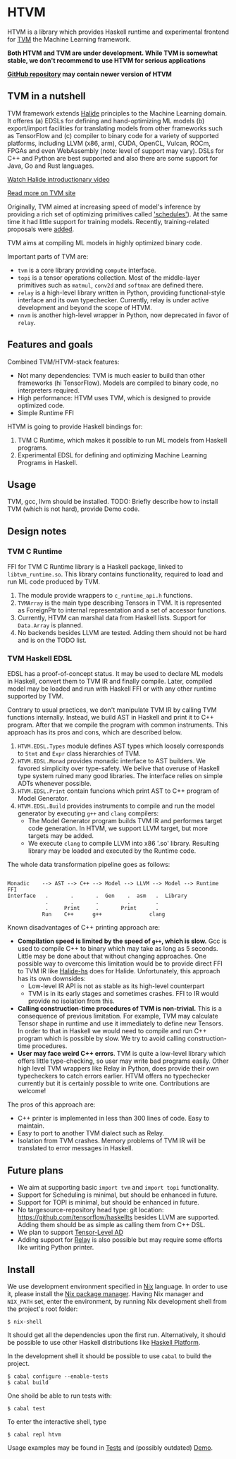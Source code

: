 HTVM
====

HTVM is a library which provides Haskell runtime and experimental frontend for
[TVM](https://tvm.ai/about) the Machine Learning framework.

**Both HTVM and TVM are under development. While TVM is somewhat stable, we
don't recommend to use HTVM for serious applications**

**[GitHub repository](https://github.com/grwlf/htvm) may contain newer version of HTVM**

TVM in a nutshell
-----------------

TVM framework extends [Halide](https://halide-lang.org) principles to the Machine
Learning domain. It offeres (a) EDSLs for defining and hand-optimizing ML models
(b) export/import facilities for translating models from other frameworks such
as TensorFlow and (c) compiler to binary code for a variety of supported
platforms, including LLVM (x86, arm), CUDA, OpenCL, Vulcan, ROCm, FPGAs and even
WebAssembly (note: level of support may vary). DSLs for C++ and Python are best
supported and also there are some support for Java, Go and Rust languages.

[Watch Halide introductionary video](https://youtu.be/3uiEyEKji0M)

[Read more on TVM site](https://tvm.ai/about)

Originally, TVM aimed at increasing speed of model's inference by providing a
rich set of optimizing primitives called
['schedules'](https://docs.tvm.ai/tutorials/language/schedule_primitives.html#sphx-glr-tutorials-language-schedule-primitives-py)).
At the same time it had little support for training models. Recently,
training-related proposals were
[added](https://sea-region.github.com/dmlc/tvm/issues/1996).

TVM aims at compiling ML models in highly optimized binary code.

Important parts of TVM are:
  * `tvm` is a core library providing `compute` interface.
  * `topi` is a tensor operations collection. Most of the middle-layer
    primitives such as `matmul`, `conv2d` and `softmax` are defined there.
  * `relay` is a high-level library written in Python, providing
    functional-style interface and its own typechecker. Currently, relay is
    under active development and beyond the scope of HTVM.
  * `nnvm` is another high-level wrapper in Python, now deprecated in favor of
    `relay`.

Features and goals
------------------

Combined TVM/HTVM-stack features:

  * Not many dependencies: TVM is much easier to build than other frameworks (hi
    TensorFlow). Models are compiled to binary code, no interpreters required.
  * High performance: HTVM uses TVM, which is designed to provide optimized code.
  * Simple Runtime FFI

HTVM is going to provide Haskell bindings for:

 1. TVM C Runtime, which makes it possible to run ML models from Haskell
    programs.
 2. Experimental EDSL for defining and optimizing Machine Learning Programs in
    Haskell.


Usage
-----

TVM, gcc, llvm should be installed.
TODO: Briefly describe how to install TVM (which is not hard), provide Demo code.

Design notes
------------

### TVM C Runtime

FFI for TVM C Runtime library is a Haskell package, linked to
`libtvm_runtime.so`. This library contains functionality, required to load and
run ML code produced by TVM.

 1. The module provide wrappers to `c_runtime_api.h` functions.
 2. `TVMArray` is the main type describing Tensors in TVM. It is represented as
    ForeignPtr to internal representation and a set of accessor functions.
 3. Currently, HTVM can marshal data from Haskell lists. Support for
    `Data.Array` is planned.
 4. No backends besides LLVM are tested. Adding them should not be hard and is
    on the TODO list.

### TVM Haskell EDSL

EDSL has a proof-of-concept status. It may be used to declare ML models in
Haskell, convert them to TVM IR and finally compile.  Later, compiled model may be
loaded and run with Haskell FFI or with any other runtime supported by TVM.

Contrary to usual practices, we don't manipulate TVM IR by calling TVM functions
internally. Instead, we build AST in Haskell and print it to C++ program. After
that we compile the program with common instruments. This approach has its pros and
cons, which are described below.

 1. `HTVM.EDSL.Types` module defines AST types which loosely corresponds to
    `Stmt` and `Expr` class hierarchies of TVM.
 2. `HTVM.EDSL.Monad` provides monadic interface to AST builders. We favored
    simplicity over type-safety. We belive that overuse of Haskell type system
    ruined many good libraries. The interface relies on simple ADTs whenever
    possible.
 3. `HTVM.EDSL.Print` contain funcions which print AST to C++ program of Model
    Generator.
 4. `HTVM.EDSL.Build` provides instruments to compile and run the model
    generator by executing `g++` and `clang` compilers:
    * The Model Generator program builds TVM IR and performes target code
      generation. In HTVM, we support LLVM target, but more targets may be added.
    * We execute `clang` to compile LLVM into x86 '.so' library. Resulting
      library may be loaded and executed by the Runtime code.

The whole data transformation pipeline goes as follows:

```

Monadic    --> AST --> C++ --> Model --> LLVM --> Model --> Runtime FFI
Interface   .       .       .  Gen    .  asm   .  Library
            .       .       .         .        .
            .     Print     .       Print      .
           Run    C++      g++               clang

```

Known disadvantages of C++ printing approach are:
- **Compilation speed is limited by the speed of `g++`, which is slow.** Gcc is
  used to compile C++ to binary which may take as long as 5 seconds. Little may
  be done about that without changing approaches. One possible way to overcome
  this limitation would be to provide direct FFI to TVM IR like
  [Halide-hs](https://github.com/cchalmers/halide-hs) does for Halide.
  Unfortunately, this approach has its own downsides:
  * Low-level IR API is not as stable as its high-level counterpart
  * TVM is in its early stages and sometimes crashes. FFI to IR would provide no
    isolation from this.
- **Calling construction-time procedures of TVM is non-trivial.** This is a
  consequence of previous limitation. For example, TVM may calculate Tensor
  shape in runtime and use it immediately to define new Tensors. In order to
  that in Haskell we would need to compile and run C++ program which is possible
  by slow. We try to avoid calling construction-time procedures.
- **User may face weird C++ errors**. TVM is quite a low-level library which
  offers little type-checking, so user may write bad programs easily. Other high
  level TVM wrappers like Relay in Python, does provide their own typecheckers
  to catch errors earlier. HTVM offers no typechecker currently but it is
  certainly possible to write one. Contributions are welcome!

The pros of this approach are:
- C++ printer is implemented in less than 300 lines of code. Easy to maintain.
- Easy to port to another TVM dialect such as Relay.
- Isolation from TVM crashes. Memory problems of TVM IR will be translated to error
  messages in Haskell.

Future plans
------------

 * We aim at supporting basic `import tvm` and `import topi` functionality.
 * Support for Scheduling is minimal, but should be enhanced in future.
 * Support for TOPI is minimal, but should be enhanced in future.
 * No targesource-repository head
  type:     git
  location: https://github.com/tensorflow/haskellts besides LLVM are supported. Adding them should be as simple as
   calling them from C++ DSL.
 * We plan to support [Tensor-Level AD](https://sea-region.github.com/dmlc/tvm/issues/1996)
 * Adding support for [Relay](https://github.com/dmlc/tvm/issues/1673) is also
   possible but may require some efforts like writing Python printer.

Install
-------

We use development environment specified in [Nix](https://nixos.org/nix)
language. In order to use it, please install the
[Nix package manager](https://nixos.org/nix/download.html).
Having Nix manager and `NIX_PATH` set, enter the environment, by running Nix
development shell from the project's root folder:

    $ nix-shell

It should get all the dependencies upon the first run.  Alternatively, it should
be possible to use other Haskell distributions like
[Haskell Platform](https://www.haskell.org/platform/).

In the development shell it should be possible to use `cabal` to build the
project.

    $ cabal configure --enable-tests
    $ cabal build


One shoild be able to run tests with:

    $ cabal test

To enter the interactive shell, type

    $ cabal repl htvm

Usage examples may be found in [Tests](./test/Main.hs) and (possibly outdated)
[Demo](./src/Demo.hs).

